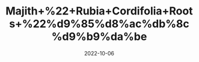 ---
title: 'Majith+%22+Rubia+Cordifolia+Roots+%22%d9%85%d8%ac%db%8c%d9%b9%da%be'
date: '2022-10-06' 
metatag: '' 
inventory: '0' 
draft: false 
# meta description 
shortDescripton: 'Manjith+is+an+effective+herb+to%ef%bf%bdpromote+healthy+liver+function.+This+is+because+it+helps+to+improve+the+digestive+fire+that+makes+digestion+easy+and+reduces+the+load+on+the+liver.'
description: 'Herb'
longdescription: ''
featured: True
# product Price
price: '30.0'
# Product Short Description
shortDescription: 'Manjith+is+an+effective+herb+to%ef%bf%bdpromote+healthy+liver+function.+This+is+because+it+helps+to+improve+the+digestive+fire+that+makes+digestion+easy+and+reduces+the+load+on+the+liver.'
productID: '7A5E9CD4-BE26-ED11-9968-005056B3A416'
type: 'products'
category: 'Herb' 
thumnailproduct: 'https://eraconnect.blob.core.windows.net/product-images/aminsaddiquidawakhana/7A5E9CD4-BE26-ED11-9968-005056B3A416.webp' 
images:
  - image: 'https://eraconnect.blob.core.windows.net/product-images/aminsaddiquidawakhana/7A5E9CD4-BE26-ED11-9968-005056B3A416.webp'  
Variants:
---